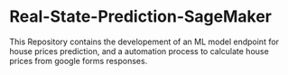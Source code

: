 # Real-State-Prediction-SageMaker
This Repository contains the developement of an ML model endpoint for house prices prediction, and a automation process to calculate house prices from google forms responses.
